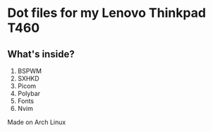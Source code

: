 # Dot files for my Lenovo Thinkpad T460

## What's inside?

1. BSPWM
2. SXHKD
3. Picom
4. Polybar
5. Fonts
6. Nvim

Made on Arch Linux
